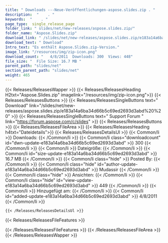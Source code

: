 ```yaml
---
title: " Downloads ---Neue-Veröffentlichungen-aspose.slides.zip . "
description:  "    . " 
keywords:  "    . " 
page_type:  single_release_page
folder_link: " slides/net/new-releases/aspose.slides.zip/"
folder_name: "Aspose.Slides.zip"
download_link: " /slides/net/new-releases/aspose.slides.zip/e183a14a6ba34d66b5c69ed2693d3abd"
download_text: " Download"
Intro_text: "Es enthält Aspose.Slides.zip-Version."
image_link: "/resources/img/zip-icon.png"
download_count: "   4/8/2011  Downloads: 300  Views: 448"
file_size: "  File Size: 16.7 MB "
parent_path: "slides/net"
section_parent_path: "slides/net"
weight: 465
---
```


{{< Releases/ReleasesWapper >}}
  {{< Releases/ReleasesHeading H2txt="Aspose.Slides.zip" imagelink="/resources/img/zip-icon.png">}}
  {{< Releases/ReleasesButtons >}}
    {{< Releases/ReleasesSingleButtons text=" Download" link="/slides/net/new-releases/aspose.slides.zip/e183a14a6ba34d66b5c69ed2693d3abd%20%20" >}}
    {{< Releases/ReleasesSingleButtons text=" Support Forum " link="https://forum.aspose.com/c/slides" >}}
  {{< Releases/ReleasesButtons >}}
  {{< Releases/ReleasesFileArea >}}
    {{< Releases/ReleasesHeading h4txt="Dateidetails">}}
    {{< Releases/ReleasesDetailsUl >}}
            {{< Common/li >}} Downloads: {{< /Common/li >}}
      {{< Common/li class="downloadcount" id="dwn-update-e183a14a6ba34d66b5c69ed2693d3abd" >}} 300 {{< /Common/li >}}
      {{< Common/li >}} Dateigröße: {{< /Common/li >}}
      {{< Common/li id="size-update-e183a14a6ba34d66b5c69ed2693d3abd" >}} 16.7 MB {{< /Common/li >}} 
      {{< Common/li  class="hide" >}} Posted By: {{< /Common/li >}} 
      {{< Common/li class="hide" id="author-update-e183a14a6ba34d66b5c69ed2693d3abd" >}} Mudassir {{< /Common/li >}}
      {{< Common/li class="hide" >}} Ansichten: {{< /Common/li >}}
      {{< Common/li class="hide" id="view-update-e183a14a6ba34d66b5c69ed2693d3abd" >}} 449 {{< /Common/li >}}
      {{< Common/li >}} Hinzugefügt am: {{< /Common/li >}}
      {{< Common/li id="added-update-e183a14a6ba34d66b5c69ed2693d3abd" >}} 4/8/2011 {{< /Common/li >}} 

    {{< /Releases/ReleasesDetailsUl >}}

  {{< Releases/ReleasesFileFeatures >}}
      
  {{< /Releases/ReleasesFileFeatures >}}
 {{< /Releases/ReleasesFileArea >}}
{{< /Releases/ReleasesWapper >}}



